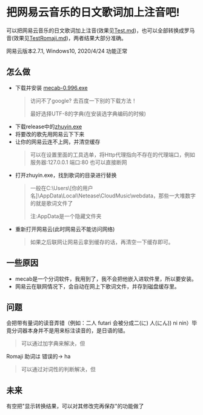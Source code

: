 # 把网易云音乐的日文歌词加上注音吧\!

可以把网易云音乐的日文歌词加上注音(效果见[Test.md](https://github.com/Unarimit/Japanese-Music-ZhuYin-Tool/blob/master/Test.md))，也可以全部转换成罗马音(效果见[TestRomaji.md](https://github.com/Unarimit/Japanese-Music-ZhuYin-Tool/blob/master/TestRomaji.md))，两者结果大部分准确。

网易云版本2.7.1, Windows10, 2020/4/24 功能正常

## 怎么做

- 下载并安装 [mecab-0.996.exe](https://drive.google.com/drive/folders/0B4y35FiV1wh7fjQ5SkJETEJEYzlqcUY4WUlpZmR4dDlJMWI5ZUlXN2xZN2s2b0pqT3hMbTQ)
    >访问不了google? 去百度一下别的下载方法！
    >
    >最好选择UTF-8的字典(在安装选字典编码的时候)
- 下载release中的[zhuyin.exe](https://github.com/Unarimit/Japanese-Music-ZhuYin-Tool/releases/download/ver1.0/zhuyin.exe)
- 将要改的歌先用网易云下下来
- 让你的网易云连不上网，并清空缓存
    > 可以在设置里面的工具选单，将Http代理指向不存在的代理端口，例如 服务器:127.0.0.1 端口:80
    > 也可以直接断网
- 打开zhuyin.exe，找到歌词的目录进行替换
    > 一般在C:\Users\\[你的用户名]\AppData\Local\Netease\CloudMusic\webdata，那些一大堆数字的就是歌词文件了
    >
    > 注:AppData是一个隐藏文件夹
- 重新打开网易云(此时网易云不能访问网络)
    > 如果之后联网让网易云拿到缓存的话，再清空一下缓存即可。

## 一些原因

- mecab是一个分词软件，我用到了，我不会把他嵌入进软件里，所以要安装。
- 网易云在联网情况下，会自动在网上下歌词文件，并存到磁盘缓存里。

## 问题

会把带有量词的读音弄错（例如：二人 futari 会被分成二(に) 人(にん)) ni nin）毕竟分词器本身并不是用来标注读音的，是日语的错。
> 可以通过加字典来解决，但

Romaji 助词は 错误的-> ha
> 可以通过对词性的判断解决，但

## 未来

有空把"显示转换结果，可以对其修改完再保存"的功能做了
